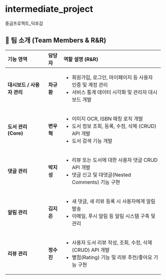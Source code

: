 # intermediate_project
중급프로젝트_덕후감

## 👥 팀 소개 (Team Members & R&R)

| 기능 영역 | 담당자 | 역할 설명 (R&R) |
| :--- | :--- | :--- |
| **대시보드 / 사용자 관리** | **차규환** | <ul><li>회원가입, 로그인, 마이페이지 등 사용자 인증 및 계정 관리</li><li>서비스 통계 데이터 시각화 및 관리자 대시보드 개발</li></ul> |
| **도서 관리 (Core)** | **변우혁** | <ul><li> 이미지 OCR, ISBN 매칭 로직 개발</li><li>도서 정보 조회, 등록, 수정, 삭제 (CRUD) API 개발</li><li>도서 검색 기능 개발</li></ul> |
| **댓글 관리** | **박지성** | <ul><li>리뷰 또는 도서에 대한 사용자 댓글 CRUD API 개발</li><li>댓글 신고 및 대댓글(Nested Comments) 기능 구현</li></ul> |
| **알림 관리** | **김지은** | <ul><li>새 댓글, 새 리뷰 등록 시 사용자에게 알림 발송</li><li>이메일, 푸시 알림 등 알림 시스템 구축 및 관리</li></ul> |
| **리뷰 관리** | **정수진** | <ul><li>사용자 도서 리뷰 작성, 조회, 수정, 삭제 (CRUD) API 개발</li><li>별점(Rating) 기능 및 리뷰 추천/좋아요 기능 구현</li></ul> |
